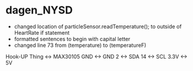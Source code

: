 # dagen_NYSD
* changed location of particleSensor.readTemperature();  to outside of HeartRate if statement
* formatted sentences to begin with capital letter
* changed line 73 from (temperature) to (temperatureF)

Hook-UP
Thing <-> MAX30105
GND <-> GND
2 <-> SDA
14 <-> SCL
3.3V <-> 5V
